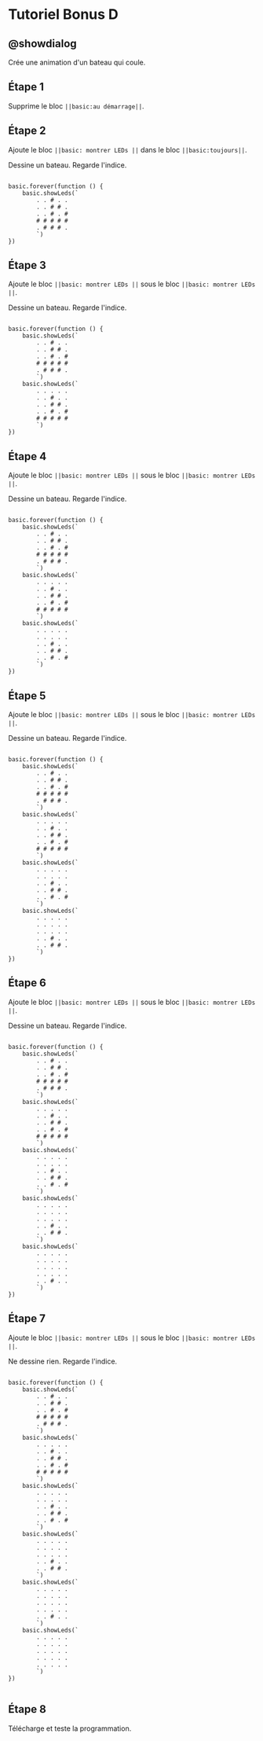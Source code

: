 # Tutoriel Bonus D

## @showdialog

Crée une animation d'un bateau qui coule.

## Étape 1

Supprime le bloc ``||basic:au démarrage||``.

## Étape 2

Ajoute le bloc ``||basic: montrer LEDs ||`` dans le bloc ``||basic:toujours||``.

Dessine un bateau. Regarde l'indice.

```blocks

basic.forever(function () {
    basic.showLeds(`
        . . # . .
        . . # # .
        . . # . #
        # # # # #
        . # # # .
        `)
})

```

## Étape 3

Ajoute le bloc ``||basic: montrer LEDs ||`` sous le bloc ``||basic: montrer LEDs ||``.

Dessine un bateau. Regarde l'indice.

```blocks

basic.forever(function () {
    basic.showLeds(`
        . . # . .
        . . # # .
        . . # . #
        # # # # #
        . # # # .
        `)
    basic.showLeds(`
        . . . . .
        . . # . .
        . . # # .
        . . # . #
        # # # # #
        `)
})

```

## Étape 4

Ajoute le bloc ``||basic: montrer LEDs ||`` sous le bloc ``||basic: montrer LEDs ||``.

Dessine un bateau. Regarde l'indice.

```blocks

basic.forever(function () {
    basic.showLeds(`
        . . # . .
        . . # # .
        . . # . #
        # # # # #
        . # # # .
        `)
    basic.showLeds(`
        . . . . .
        . . # . .
        . . # # .
        . . # . #
        # # # # #
        `)
    basic.showLeds(`
        . . . . .
        . . . . .
        . . # . .
        . . # # .
        . . # . #
        `)
})

```

## Étape 5

Ajoute le bloc ``||basic: montrer LEDs ||`` sous le bloc ``||basic: montrer LEDs ||``.

Dessine un bateau. Regarde l'indice.

```blocks

basic.forever(function () {
    basic.showLeds(`
        . . # . .
        . . # # .
        . . # . #
        # # # # #
        . # # # .
        `)
    basic.showLeds(`
        . . . . .
        . . # . .
        . . # # .
        . . # . #
        # # # # #
        `)
    basic.showLeds(`
        . . . . .
        . . . . .
        . . # . .
        . . # # .
        . . # . #
        `)
    basic.showLeds(`
        . . . . .
        . . . . .
        . . . . .
        . . # . .
        . . # # .
        `)
})

```

## Étape 6

Ajoute le bloc ``||basic: montrer LEDs ||`` sous le bloc ``||basic: montrer LEDs ||``.

Dessine un bateau. Regarde l'indice.

```blocks

basic.forever(function () {
    basic.showLeds(`
        . . # . .
        . . # # .
        . . # . #
        # # # # #
        . # # # .
        `)
    basic.showLeds(`
        . . . . .
        . . # . .
        . . # # .
        . . # . #
        # # # # #
        `)
    basic.showLeds(`
        . . . . .
        . . . . .
        . . # . .
        . . # # .
        . . # . #
        `)
    basic.showLeds(`
        . . . . .
        . . . . .
        . . . . .
        . . # . .
        . . # # .
        `)
    basic.showLeds(`
        . . . . .
        . . . . .
        . . . . .
        . . . . .
        . . # . .
        `)
})

```

## Étape 7

Ajoute le bloc ``||basic: montrer LEDs ||`` sous le bloc ``||basic: montrer LEDs ||``.

Ne dessine rien. Regarde l'indice.

```blocks

basic.forever(function () {
    basic.showLeds(`
        . . # . .
        . . # # .
        . . # . #
        # # # # #
        . # # # .
        `)
    basic.showLeds(`
        . . . . .
        . . # . .
        . . # # .
        . . # . #
        # # # # #
        `)
    basic.showLeds(`
        . . . . .
        . . . . .
        . . # . .
        . . # # .
        . . # . #
        `)
    basic.showLeds(`
        . . . . .
        . . . . .
        . . . . .
        . . # . .
        . . # # .
        `)
    basic.showLeds(`
        . . . . .
        . . . . .
        . . . . .
        . . . . .
        . . # . .
        `)
    basic.showLeds(`
        . . . . .
        . . . . .
        . . . . .
        . . . . .
        . . . . .
        `)
})


```

## Étape 8

Télécharge et teste la programmation.